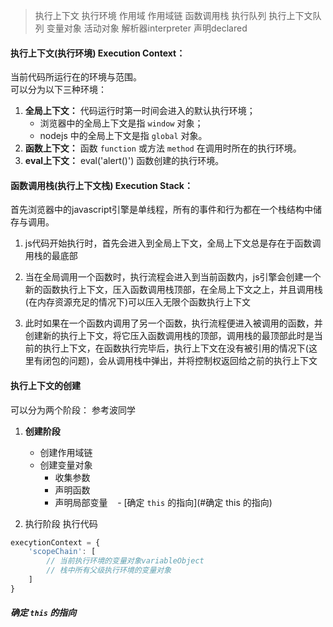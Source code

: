 > 执行上下文 执行环境 作用域 作用域链 函数调用栈 执行队列 执行上下文队列 变量对象 活动对象 解析器interpreter 声明declared

#### **执行上下文(执行环境) Execution Context**：
当前代码所运行在的环境与范围。  
可以分为以下三种环境：
1. **全局上下文：**
    代码运行时第一时间会进入的默认执行环境；
    - 浏览器中的全局上下文是指 `window` 对象；
    - nodejs 中的全局上下文是指 `global` 对象。
2. **函数上下文：**
    函数 `function` 或方法 `method` 在调用时所在的执行环境。
3. **eval上下文：** eval('alert()') 函数创建的执行环境。


#### **函数调用栈(执行上下文栈) Execution Stack：**
首先浏览器中的javascript引擎是单线程，所有的事件和行为都在一个栈结构中储存与调用。

1. js代码开始执行时，首先会进入到全局上下文，全局上下文总是存在于函数调用栈的最底部

2. 当在全局调用一个函数时，执行流程会进入到当前函数内，js引擎会创建一个新的函数执行上下文，压入函数调用栈顶部，在全局上下文之上，并且调用栈(在内存资源充足的情况下)可以压入无限个函数执行上下文

3. 此时如果在一个函数内调用了另一个函数，执行流程便进入被调用的函数，并创建新的执行上下文，将它压入函数调用栈的顶部，调用栈的最顶部此时是当前的执行上下文，在函数执行完毕后，执行上下文在没有被引用的情况下(这里有闭包的问题)，会从调用栈中弹出，并将控制权返回给之前的执行上下文



#### **执行上下文的创建**
可以分为两个阶段：
参考波同学
1. **创建阶段**
    - 创建作用域链
    - 创建变量对象
        - 收集参数
        - 声明函数
        - 声明局部变量
    - [确定 `this` 的指向](#确定 this 的指向)

2. 执行阶段
    执行代码


```javascript
execytionContext = {
    'scopeChain': [
        // 当前执行环境的变量对象variableObject
        // 栈中所有父级执行环境的变量对象
    ]
}
```

##### 确定 `this` 的指向
